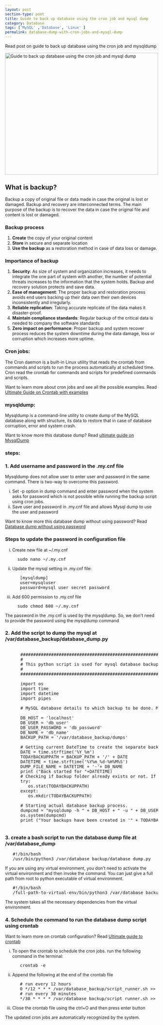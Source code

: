 ```yaml
---
layout: post
section-type: post
title: Guide to back up database using the cron job and mysql dump
category: Database
tags: ['MySQL' ,'Database', 'Linux' ]
permalink: database-dump-with-cron-jobs-and-mysql-dump
---
```


Read post on guide to back up database using the cron job and mysqldump
<!--more-->

<img src="{{site.baseurl}}/img/posts/cron-jobs.jpg" class="img-thumbnail img-rounded"
height="400px" width="100%"
alt="Guide to back up database using the cron job and mysql dump">

<section>
<h2>What is backup?</h2>

<p>
Backup a copy of original file or data made in case the original is lost or damaged. Backup and recovery are
interconnected terms. The main purpose of the backup is to recover the data in case the original 
file and content is lost or damaged.
</p>
</section>

<section>
<h3>Backup process</h3>
<ol>
   <li> <b>Create</b> the copy of your original content</li>
   <li> <b>Store</b> in secure and separate location</li>
   <li><b>Use the backup</b> as a restoration method in case of data loss or damage.</li>
</ol>
</section>

<section>
<h3>Importance of backup </h3>
<ol>
<li>
<b>Security</b>: As size of system and organization increases, it needs to integrate the one part of system with another, the
   number of potential threats increases to the information that the system holds. Backup and recovery solution protects
   and save data.
</li>
<li>
<b>Ease of management</b>: The proper backup and restoration process avoids end users backing up their data own their own
   devices inconsistently and irregularly.
</li>
<li>
<b>Reliable replication</b>: Taking accurate replicate of the data makes it disaster-proof.
</li>
<li>
<b>Maintain compliance standards</b>: Regular backup of the critical data is needed to company the software standards
</li>
<li>
<b>Zero impact on performance</b>: Proper backup and system recover process reduces the system downtime during the data
damage, loss or corruption which increases more uptime.
</li>
</ol>
</section>


<section>
<h3>Cron jobs:</h3>
<p>The Cron daemon is a built-in Linux utility that reads the crontab from commands and scripts to run the process
automatically at scheduled time. Cron read the crontab for commands and scripts for predefined commands and scripts.</p>

<p>Want to learn more about cron jobs and see all the possible examples. Read <a href="{% post_url 2021-07-01-ultimate-guide-to-mysqldump%}">Ultimate Guide on Crontab with examples</a>
</p>

</section>


<section>
<h3>mysqldump:</h3>
<p>Mysqldump is a command-line utility to create dump of the MySQL database along with structure, its data to restore that
in case of database corruption, error and system crash.</p>
<p>Want to know more this database dump? Read <a href="{% post_url 2021-07-01-ultimate-guide-to-mysqldump%}">ultimate guide on MysqlDump</a></p>

</section>

<section>
<h3>steps:</h3>
<h3>1. Add username and password in the .my.cnf file</h3>
<p>Mysqldump does not allow user to enter user and password in the same command. 
There is two-way to overcome this password.</p>
<ol style="list-style-type: lower-roman">
<li>Set -p option in dump command and enter password when the system asks for password which is not possible while
running the backup script using cron jobs.
</li>
<li>Save user and password  in .my.cnf file and allows Mysql dump to use the user and password</li>
</ol>


<p>Want to know more this database dump without using password? Read <a href="{% post_url 2021-07-01-database-dump-without-using-password%}">Database dump without using password</a></p>

</section>


<section>
<h3>Steps to update the password in configuration file</h3>
<ol style="list-style: lower-roman">
<li>
Create new file at ~/.my.cnf
<pre class="terminal">
  sudo nano ~/.my.cnf
</pre>

</li>

<li> Update the mysql setting in .my.cnf file:
<pre class="terminal">
   [mysqldump]
   user=mysqluser
   password=mysql_user_secret_password 
</pre>
</li>
<li> Add 600 permission to .my.cnf file
<pre class="terminal">
  sudo chmod 600 ~/.my.cnf
</pre>
</li>
</ol>
<p>The password in the .my.cnf is used by the mysqldump. So, we don't need to provide the password using the
mysqldump command
</p>
</section>

<section>
<h3>2. Add the script to dump the mysql at <span class="important">/var/database_backup/database_dump.py</span> </h3>

   <pre class="terminal">
   
      ########################################################################
      #
      # This python script is used for mysql database backup using mysqldump.
      #
      ########################################################################
    
      import os
      import time
      import datetime
      import pipes
      
      # MySQL database details to which backup to be done. Make sure below user having enough privileges to take databases backup.
      
      DB_HOST = 'localhost'
      DB_USER = 'db_user'
      DB_USER_PASSWORD = 'db_password'
      DB_NAME = 'db_name'
      BACKUP_PATH = '/var/database_backup/dumps'
      
      # Getting current DateTime to create the separate backup folder like "20210705-123433".
      DATE = time.strftime('%Y_%m')
      TODAYBACKUPPATH = BACKUP_PATH + '/' + DATE
      DATETIME = time.strftime('%Y%m_%d-%H%M%S')
      DUMP_FILE_NAME = DATETIME + '-'+ DB_NAME
      print ("Back started for "+DATETIME)
      # Checking if backup folder already exists or not. If not exists will create it.
      try:
         os.stat(TODAYBACKUPPATH)
      except:
         os.mkdir(TODAYBACKUPPATH)

      # Starting actual database backup process.
      dumpcmd = "mysqldump -h " + DB_HOST + " -u " + DB_USER + " -p" + DB_USER_PASSWORD + " " + DB_NAME + " > " + pipes.quote(TODAYBACKUPPATH) + "/" + DUMP_FILE_NAME + ".sql"
      os.system(dumpcmd)
      print ("Your backups have been created in '" + TODAYBACKUPPATH + "' directory")
   </pre>

</section>


<section>
<h3>3. create a bash script to run the database dump file at <span class="important">/var/database_dump</span> </h3>
 <pre class="terminal">
   #!/bin/bash
   /usr/bin/python3 /var/database_backup/database_dump.py
</pre>
</section>

<section>
<p>If you are using any virtual environment, you don't need to activate the virtual environment and then invoke the command. 
You can just give a full path from root to python executable of virtual environment. </p>
<pre class="terminal">
   #!/bin/bash
   /full-path-to-virtual-env/bin/python3 /var/database_backup/database_dump.py
</pre>
<p>The system takes all the necessary dependencies from the virtual environment.
</p>
</section>


<section>
<h3>4. Schedule the command to run the database dump script using crontab</h3>
<p>Want to learn more on crontab configuration? Read <a href="{% post_url 2021-06-27-ultimate-guides-to-crontab-and-awesome-example%}">Ultimate guide to crontab</a></p>
</section>



<section>
<ol style="list-style: lower-roman">
<li>To open the crontab to schedule the cron jobs. run the following command in the terminal:
<pre class="terminal">
   crontab -e
</pre>
</li>
<li>
Append the following at the end of the crontab file 

<pre class="terminal">
   # run every 12 hours
   0 */12 * * * /var/database_backup/script_runner.sh >> /var/database_backup/logs/database_dump.log 2>&1
   # run every 30 minutes
   */30 * * * * /var/database_backup/script_runner.sh >> /var/database_backup/logs/database_dump.log 2>&1
</pre>
</li>
<li>Close the crontab file using the ctrl+O and then press enter button</li>
</ol>

<p>The updated cron jobs are automatically recognized by the system. </p>
</section>


